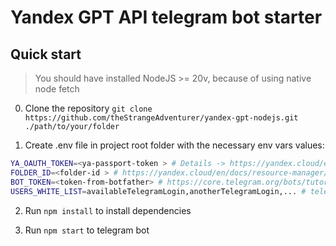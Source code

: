 # Yandex GPT API telegram bot starter

## Quick start

> You should have installed NodeJS >= 20v, because of using native node fetch

0. Clone the repository `git clone https://github.com/theStrangeAdventurer/yandex-gpt-nodejs.git ./path/to/your/folder`

1. Create .env file in project root folder with the necessary env vars values:

```sh
YA_OAUTH_TOKEN=<ya-passport-token > # Details -> https://yandex.cloud/en/docs/iam/operations/iam-token/create
FOLDER_ID=<folder-id > # https://yandex.cloud/en/docs/resource-manager/operations/folder/get-id#console_1
BOT_TOKEN=<token-from-botfather> # https://core.telegram.org/bots/tutorial#obtain-your-bot-token
USERS_WHITE_LIST=availableTelegramLogin,anotherTelegramLogin,... # telegram users which can use bot
```

2. Run `npm install` to install dependencies


3. Run `npm start` to telegram bot